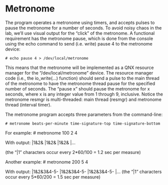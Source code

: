 # Metronome

The program operates a metronome using timers, and accepts pulses to pause the metronome for a number of seconds. To avoid noisy chaos in the lab, we’ll use visual output for the “click” of the metronome. A functional requirement has the metronome pause, which is done from the console using the echo command to send (i.e. write) pause 4 to the metronome device:

    # echo pause 4 > /dev/local/metronome
    
This means that the metronome will be implemented as a QNX resource manager for the “/dev/local/metronome” device. The resource manager code (i.e., the io_write(…) function) should send a pulse to the main thread of the metronome to have the metronome thread pause for the specified number of seconds. The “pause x” should pause the metronome for x seconds, where x is any integer value from 1 through 9, inclusive. Notice the metronome resmgr is multi-threaded: main thread (resmgr) and metronome thread (interval timer).

The metronome program accepts three parameters from the command-line:

    # metronome beats-per-minute time-signature-top time-signature-bottom
    
For example: # metronome 100 2 4

With output:
|1&2&
|1&2&
|1&2&
|…

(the “|1” characters occur every 2*60/100 = 1.2 sec per measure)

Another example: # metronome 200 5 4

With output:
|1&2&3&4-5-
|1&2&3&4-5-
|1&2&3&4-5-
|…
(the “|1” characters occur every 5*60/200 = 1.5 sec per measure)
